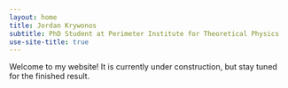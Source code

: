 ```yaml
---
layout: home
title: Jordan Krywonos
subtitle: PhD Student at Perimeter Institute for Theoretical Physics
use-site-title: true
---
```


Welcome to my website! It is currently under construction, but stay tuned for the finished result.
